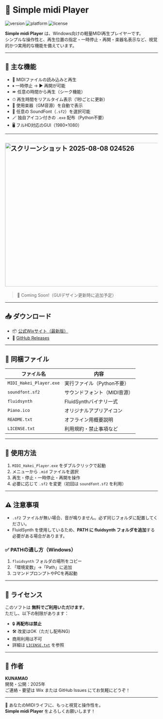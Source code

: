 # 🎹 Simple midi Player

![version](https://img.shields.io/badge/version-1.6.2-blue.svg)
![platform](https://img.shields.io/badge/platform-Windows%2010+-lightgrey.svg)
![license](https://img.shields.io/badge/license-Closed%20Source-red.svg)

**Simple midi Player** は、Windows向けの軽量MIDI再生プレイヤーです。  
シンプルな操作性と、再生位置の指定・一時停止・再開・楽器名表示など、視覚的かつ実用的な機能を備えています。

---

## 🔧 主な機能

- 🎵 MIDIファイルの読み込みと再生
- ⏸ 一時停止 → ▶ 再開が可能
- ⏩ 任意の時間から再生（シーク機能）
- ⏱ 再生時間をリアルタイム表示（1秒ごとに更新）
- 🎼 使用楽器（GM音源）を自動で表示
- 🎨 任意の SoundFont（`.sf2`）を選択可能
- 🪄 独自アイコン付きの `.exe` 配布（Python不要）
- 🖥 フルHD対応のGUI（1980×1080）

---

## <img width="596" height="473" alt="スクリーンショット 2025-08-08 024526" src="https://github.com/user-attachments/assets/63b276e2-4234-4da0-b13b-2051760e8d31" />


> 📸 Coming Soon!（GUIデザイン更新時に追加予定）

---

## 📥 ダウンロード

- 📦 [公式Wixサイト（最新版）](https://kunamaokunamao2828.wixsite.com/my-site-1)
- 📁 [GitHub Releases](https://github.com/KUNAOKUNAO/MIDI-Hakei-Player/releases/tag/v1.6.2)

---

## 📂 同梱ファイル

| ファイル名 | 内容 |
|------------|------|
| `MIDI_Hakei_Player.exe` | 実行ファイル（Python不要） |
| `soundfont.sf2` | サウンドフォント（MIDI音源） |
| `fluidsynth` | FluidSynthバイナリ一式 |
| `Piano.ico` | オリジナルアプリアイコン |
| `README.txt` | オフライン用概要説明 |
| `LICENSE.txt` | 利用規約・禁止事項など |

---

## 📝 使用方法

1. `MIDI_Hakei_Player.exe` をダブルクリックで起動
2. メニューから `.mid` ファイルを選択
3. 再生・停止・一時停止・再開を操作
4. 必要に応じて `.sf2` を変更（初回は `soundfont.sf2` を利用）

---

## ⚠ 注意事項

- `.sf2` ファイルが無い場合、音が鳴りません。必ず同じフォルダに配置してください。
- FluidSynth を使用しているため、**PATH に fluidsynth フォルダを追加**する必要がある場合があります。

### ✅ PATHの通し方（Windows）

1. `fluidsynth` フォルダの場所をコピー  
2. 「環境変数」→「Path」に追加  
3. コマンドプロンプトやPCを再起動

---

## 📃 ライセンス

このソフトは **無料でご利用いただけます**。  
ただし、以下の制限があります：

- 🔒 **再配布は禁止**
- 🛠 改変はOK（ただし配布NG）
- 商用利用は不可
- 詳細は [`LICENSE.txt`](./LICENSE.txt) を参照

---

## 📌 作者

**KUNAMAO**  
開発・公開：2025年  
ご連絡・要望は Wix または GitHub Issues にてお気軽にどうぞ！

---

🎵 あなたのMIDIライフに、もっと視覚と操作性を。  
**Simple midi Player** をよろしくお願いします！

